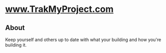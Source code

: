 # www.TrakMyProject.com

## About

Keep yourself and others up to date with what your building and how you're building it.



